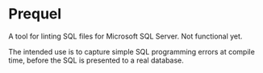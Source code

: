 # Prequel
A tool for linting SQL files for Microsoft SQL Server. Not functional yet.

The intended use is to capture simple SQL programming errors at compile time, before the SQL is presented to a real database.
